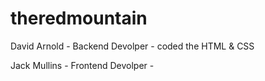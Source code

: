 # theredmountain

David Arnold - Backend Devolper - coded the HTML & CSS

Jack Mullins - Frontend Devolper - 
